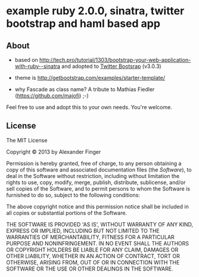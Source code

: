 example ruby 2.0.0, sinatra, twitter bootstrap and haml based app
=================================================================

About
-----

* based on http://tech.pro/tutorial/1303/bootstrap-your-web-application-with-ruby--sinatra and adopted to [Twitter Bootsrap](http://getbootstrap.com/) (v3.0.3)

* theme is http://getbootstrap.com/examples/starter-template/

* why Fascade as class name? A tribute to Mathias Fiedler (https://github.com/majofi) ;-)

Feel free to use and adopt this to your own needs. You're welcome.

License
-------

The MIT License

Copyright © 2013 by Alexander Finger

Permission is hereby granted, free of charge, to any person obtaining
a copy of this software and associated documentation files (the
*Software*), to deal in the Software without restriction, including
without limitation the rights to use, copy, modify, merge, publish,
distribute, sublicense, and/or sell copies of the Software, and to
permit persons to whom the Software is furnished to do so, subject to
the following conditions:

The above copyright notice and this permission notice shall be
included in all copies or substantial portions of the Software.

THE SOFTWARE IS PROVIDED 'AS IS', WITHOUT WARRANTY OF ANY KIND,
EXPRESS OR IMPLIED, INCLUDING BUT NOT LIMITED TO THE WARRANTIES OF
MERCHANTABILITY, FITNESS FOR A PARTICULAR PURPOSE AND NONINFRINGEMENT.
IN NO EVENT SHALL THE AUTHORS OR COPYRIGHT HOLDERS BE LIABLE FOR ANY
CLAIM, DAMAGES OR OTHER LIABILITY, WHETHER IN AN ACTION OF CONTRACT,
TORT OR OTHERWISE, ARISING FROM, OUT OF OR IN CONNECTION WITH THE
SOFTWARE OR THE USE OR OTHER DEALINGS IN THE SOFTWARE.
